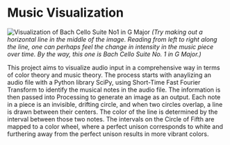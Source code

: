 # Music Visualization

![Visualization of *Bach Cello Suite No1 in G Major*](https://user-images.githubusercontent.com/78770681/195198413-5b138ca3-5e00-4cac-9f82-049cb6fe94e3.jpg)
*(Try making out a horizontal line in the middle of the image. Reading from left to right along the line, one can perhaps feel the change in intensity in the music piece over time. By the way, this one is Bach Cello Suite No. 1 in G Major.)*


This project aims to visualize audio input in a comprehensive way in terms of color theory and music theory. The process starts with anaylizing an audio file with a Python library SciPy, using Short-Time Fast Fourier Transform to identify the musical notes in the audio file. The information is then passed into Processing to generate an image as an output. Each note in a piece is an invisible, drifting circle, and when two circles overlap, a line is drawn between their centers. The color of the line is determined by the interval between those two notes. The intervals on the Circle of Fifth are mapped to a color wheel, where a perfect unison corresponds to white and furthering away from the perfect unison results in more vibrant colors.

